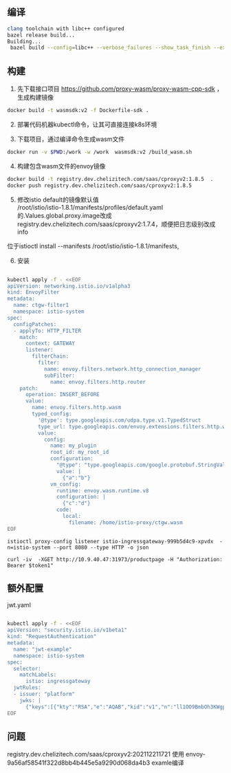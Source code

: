 ## 编译


```sh
clang toolchain with libc++ configured
bazel release build...
Building...
 bazel build --config=libc++ --verbose_failures --show_task_finish --experimental_generate_json_trace_profile --test_output=errors --repository_cache=/build/repository_cache --experimental_repository_cache_hardlinks --nocache_test_results -c opt //source/exe:envoy-static
```


## 构建

1.	先下载接口项目 https://github.com/proxy-wasm/proxy-wasm-cpp-sdk ，生成构建镜像 

```sh
docker build -t wasmsdk:v2 -f Dockerfile-sdk .
```

2.	部署代码机器kubectl命令，让其可直接连接k8s环境


3.	下载项目，通过编译命令生成wasm文件

```sh
docker run -v $PWD:/work -w /work  wasmsdk:v2 /build_wasm.sh
```




4. 构建包含wasm文件的envoy镜像

```sh
docker build -t registry.dev.chelizitech.com/saas/cproxyv2:1.8.5  .
docker push registry.dev.chelizitech.com/saas/cproxyv2:1.8.5
```

5. 修改istio default的镜像默认值  
/root/istio/istio-1.8.1/manifests/profiles/default.yaml的.Values.global.proxy.image改成registry.dev.chelizitech.com/saas/cproxyv2:1.7.4，顺便把日志级别改成info

位于istioctl install --manifests /root/istio/istio-1.8.1/manifests,

6. 安装

```sh

kubectl apply -f - <<EOF
apiVersion: networking.istio.io/v1alpha3
kind: EnvoyFilter
metadata:
  name: ctgw-filter1
  namespace: istio-system
spec:
  configPatches:
  - applyTo: HTTP_FILTER
    match:
      context: GATEWAY
      listener:
        filterChain:
          filter:
            name: envoy.filters.network.http_connection_manager
            subFilter:
              name: envoy.filters.http.router
    patch:
      operation: INSERT_BEFORE
      value:
        name: envoy.filters.http.wasm
        typed_config:
          '@type': type.googleapis.com/udpa.type.v1.TypedStruct
          type_url: type.googleapis.com/envoy.extensions.filters.http.wasm.v3.Wasm
          value:
            config:
              name: my_plugin
              root_id: my_root_id
              configuration: 
                "@type": "type.googleapis.com/google.protobuf.StringValue"
                value: |
                  {"a":"b"}
              vm_config:
                runtime: envoy.wasm.runtime.v8
                configuration: |
                  {"c":"d"}
                code:
                  local:
                    filename: /home/istio-proxy/ctgw.wasm
EOF

```


```
istioctl proxy-config listener istio-ingressgateway-999b5d4c9-xpvdx  -n=istio-system --port 8080 --type HTTP -o json

curl -iv  -XGET http://10.9.40.47:31973/productpage -H "Authorization: Bearer $token1"
```


## 额外配置

jwt.yaml 

```sh

kubectl apply -f - <<EOF
apiVersion: "security.istio.io/v1beta1"
kind: "RequestAuthentication"
metadata:
  name: "jwt-example"
  namespace: istio-system
spec:
  selector:
    matchLabels:
      istio: ingressgateway
  jwtRules:
  - issuer: "platform"
    jwks: |
      {"keys":[{"kty":"RSA","e":"AQAB","kid":"v1","n":"ll1OO9BmbOh3KWgp7U7hgRdvuvloJRqDM4tK5dY7z9hbIor8OdbGDdf0z-w2Pt0BfUe-tme31xg61kgFaiFcAJZ7rtGGnBXCUYBTn7tOWlYn38knpQSVMjh8d_HDY4GS8QTmlhjZ4ZIE1XmmGAyMP4FxWRjL2Lc4QAmWsh4N7zE"}]}
EOF

```

## 问题
registry.dev.chelizitech.com/saas/cproxyv2:202112211721
使用 envoy-9a56af58541f322d8bb4b445e5a9290d068da4b3 examle编译

